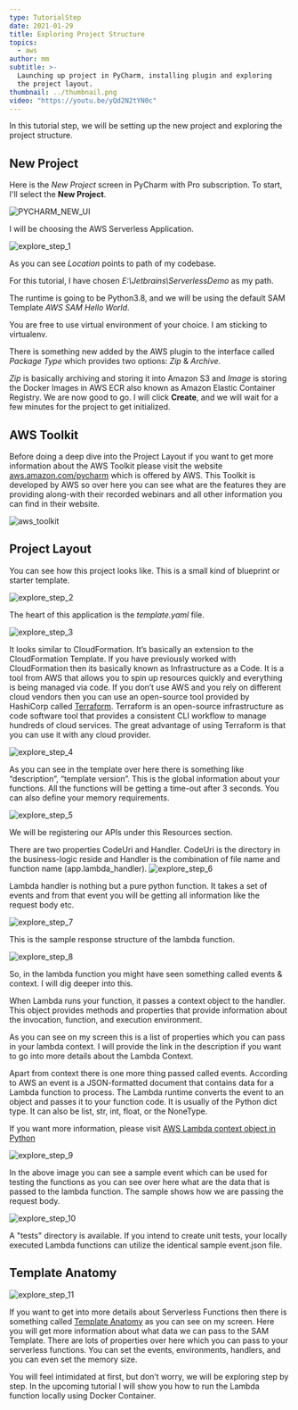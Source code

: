 ```yaml
---
type: TutorialStep
date: 2021-01-29
title: Exploring Project Structure
topics:
  - aws
author: mm
subtitle: >-
  Launching up project in PyCharm, installing plugin and exploring
  the project layout.
thumbnail: ../thumbnail.png
video: "https://youtu.be/yQd2N2tYN0c"
---
```


In this tutorial step, we will be setting up the new project and exploring the project structure.

## New Project

Here is the _New Project_ screen in PyCharm with Pro subscription. To start, I'll select the **New Project**.

![PYCHARM_NEW_UI](pycharm_ui_interface.png)

I will be choosing the AWS Serverless Application.

![explore_step_1](steps/step1.png)

As you can see _Location_ points to path of my codebase.

For this tutorial, I have chosen _E:\Jetbrains\ServerlessDemo_ as my path.

The runtime is going to be Python3.8, and we will be using the default SAM Template _AWS SAM Hello World_.

You are free to use virtual environment of your choice. I am sticking to virtualenv.

There is something new added by the AWS plugin to the interface called _Package Type_ which provides two options: _Zip_ & _Archive_.

_Zip_ is basically archiving and storing it into Amazon S3 and _Image_ is storing the Docker Images in AWS ECR also known as Amazon Elastic Container Registry. We are now good to go. I will click **Create**, and we will wait for a few minutes for the project to get initialized.

## AWS Toolkit

Before doing a deep dive into the Project Layout if you want to get more information about the AWS Toolkit please visit the website [aws.amazon.com/pycharm](https://aws.amazon.com/pycharm/) which is offered by AWS. This Toolkit is developed by AWS so over here you can see what are the features they are providing along-with their recorded webinars and all other information you can find in their website.

![aws_toolkit](aws_toolkit.png)

## Project Layout

You can see how this project looks like. This is a small kind of blueprint or starter template.

![explore_step_2](steps/step2.png)

The heart of this application is the _template.yaml_ file.

![explore_step_3](steps/step3.png)

It looks similar to CloudFormation. It’s basically an extension to the CloudFormation Template. If you have previously worked with CloudFormation then its
basically known as Infrastructure as a Code. It is a tool from AWS that allows you to spin up resources quickly and everything is being managed via code.
If you don’t use AWS and you rely on different cloud vendors then you can use an open-source tool provided by HashiCorp called [Terraform](https://www.terraform.io/). Terraform is an open-source infrastructure as code software tool that provides a consistent CLI workflow to manage hundreds of cloud services. The great advantage of using Terraform is that you can use it with any cloud provider.

![explore_step_4](steps/step4.png)

As you can see in the template over here there is something like “description”, “template version”. This is the global information about your functions. All the functions will be getting a time-out after 3 seconds. You can also define your memory requirements.

![explore_step_5](steps/step5.png)

We will be registering our APIs under this Resources section.

There are two properties CodeUri and Handler. CodeUri is the directory in the business-logic reside and Handler is the combination of file name and
function name (app.lambda_handler).
![explore_step_6](steps/step6.png)

Lambda handler is nothing but a pure python function. It takes a set of events and from that event you will be getting all information like the request body etc.

![explore_step_7](steps/step7.png)

This is the sample response structure of the lambda function.

![explore_step_8](steps/step8.png)

So, in the lambda function you might have seen something called events & context. I will dig deeper into this.

When Lambda runs your function, it passes a context object to the handler. This object provides methods and properties that provide information about
the invocation, function, and execution environment.

As you can see on my screen this is a list of properties which you can pass in your lambda context. I will provide the link in the description if you want to go into more details about the Lambda Context.

Apart from context there is one more thing passed called events. According to AWS an event is a JSON-formatted document that contains data for a
Lambda function to process. The Lambda runtime converts the event to an object and passes it to your function code. It is usually of the Python dict type. It can also be list, str, int, float, or the NoneType.

If you want more information, please visit [AWS Lambda context object in Python](https://docs.aws.amazon.com/lambda/latest/dg/python-context.html)

![explore_step_9](steps/step9.png)

In the above image you can see a sample event which can be used for testing the functions as you can see over here what are the data that is passed to the lambda function. The sample shows how we are passing the request body.

![explore_step_10](steps/step10.png)

A "tests" directory is available. If you intend to create unit tests, your locally executed Lambda functions can utilize the identical sample event.json file.

## Template Anatomy

![explore_step_11](steps/step11.png)

If you want to get into more details about Serverless Functions then there is something called [Template Anatomy](https://docs.aws.amazon.com/AWSCloudFormation/latest/UserGuide/template-anatomy.html) as you can see on my screen. Here you will get more information about what data we can pass to the SAM Template. There are lots of properties over here which you can pass to your serverless functions. You can set the events, environments, handlers, and you can even set the memory size.

You will feel intimidated at first, but don’t worry, we will be exploring step by step. In the upcoming tutorial I will show you how to run the Lambda function locally using Docker Container.
